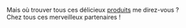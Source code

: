 Mais où trouver tous ces délicieux [produits](/produits) me direz-vous ? \
Chez tous ces merveilleux partenaires !
